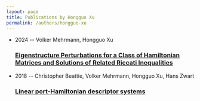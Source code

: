 ```yaml
---
layout: page
title: Publications by Hongguo Xu
permalink: /authors/hongguo-xu
---
```


<ul class="post-list">
<li><span class='post-meta'>2024 -- Volker Mehrmann, Hongguo Xu</span><h3><a class='post-link' href="{{ site.baseurl }}/eigenstructure-perturbations-for-a-class-of-hamiltonian-matrices-and-solutions-of-related-riccati-inequalities">Eigenstructure Perturbations for a Class of Hamiltonian Matrices and Solutions of Related Riccati Inequalities</a></h3></li>
<li><span class='post-meta'>2018 -- Christopher Beattie, Volker Mehrmann, Hongguo Xu, Hans Zwart</span><h3><a class='post-link' href="{{ site.baseurl }}/linear-port-hamiltonian-descriptor-systems">Linear port-Hamiltonian descriptor systems</a></h3></li>

</ul>
